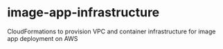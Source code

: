 # image-app-infrastructure
CloudFormations to provision VPC and container infrastructure for image app deployment on AWS
